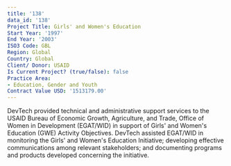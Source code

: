 ```yaml
---
title: '138'
data_id: '138'
Project Title: Girls' and Women's Education
Start Year: '1997'
End Year: '2003'
ISO3 Code: GBL
Region: Global
Country: Global
Client/ Donor: USAID
Is Current Project? (true/false): false
Practice Area:
- Education, Gender and Youth
Contract Value USD: '1513179.00'
---
```


DevTech provided technical and administrative support services to the USAID Bureau of Economic Growth, Agriculture, and Trade, Office of Women in Development (EGAT/WID) in support of Girls' and Women's Education (GWE) Activity Objectives. DevTech assisted EGAT/WID in monitoring the Girls' and Women's Education Initiative; developing effective communications among relevant stakeholders; and documenting programs and products developed concerning the initiative.
